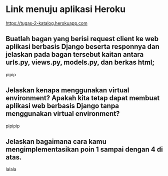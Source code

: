 # Link menuju aplikasi Heroku

https://tugas-2-katalog.herokuapp.com

## Buatlah bagan yang berisi request client ke web aplikasi berbasis Django beserta responnya dan jelaskan pada bagan tersebut kaitan antara urls.py, views.py, models.py, dan berkas html;

pipip

## Jelaskan kenapa menggunakan virtual environment? Apakah kita tetap dapat membuat aplikasi web berbasis Django tanpa menggunakan virtual environment?

pipipip

## Jelaskan bagaimana cara kamu mengimplementasikan poin 1 sampai dengan 4 di atas.

lalala
